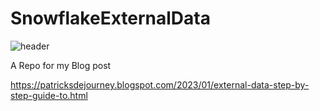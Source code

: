 # SnowflakeExternalData

![header](https://user-images.githubusercontent.com/108484798/213886178-1a4ab4d8-f03f-4aa4-bfcd-60dfd9fad906.png)

A Repo for my Blog post

https://patricksdejourney.blogspot.com/2023/01/external-data-step-by-step-guide-to.html
